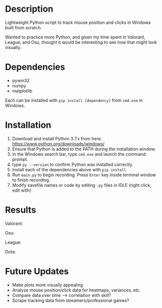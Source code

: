 # Description
Lightweight Python script to track mouse position and clicks in Windows built from scratch.

Wanted to practice more Python, and given my time spent in Valorant, League, and Osu, thought it would be interesting to see how that might look visually.

# Dependencies
- pywin32
- numpy
- matplotlib

Each can be installed with ```pip install [dependency]``` from ```cmd.exe``` in Windows.

# Installation
1. Download and install Python 3.7.x from here: https://www.python.org/downloads/windows/
2. Ensure that Python is added to the PATH during the installation window.
3. In the Windows search bar, type ```cmd.exe``` and launch the command prompt.
4. type ```py --version``` to confirm Python was installed correctly.
5. Install each of the dependencies above with ```pip install```.
6. Run ```main.py``` to begin recording. Press ```Enter``` key inside terminal window to finish recording. 
7. Modify savefile names or code by editing ```.py``` files in IDLE (right click, edit with)

# Results
Valorant:

Osu:

League:

Dota:

# Future Updates
- Make plots more visually appealing
- Analyze mouse position/click data for heatmaps, variances, etc.
- Compare data over time --> correlation with skill? 
- Scrape tracking data from streamers/professional games? 
